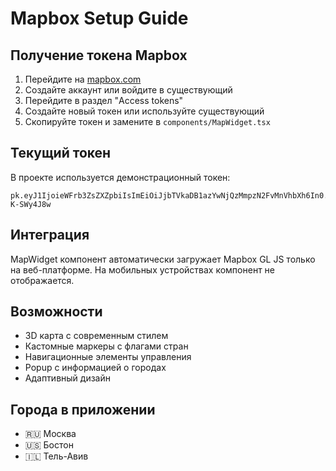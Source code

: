 # Mapbox Setup Guide

## Получение токена Mapbox

1. Перейдите на [mapbox.com](https://mapbox.com)
2. Создайте аккаунт или войдите в существующий
3. Перейдите в раздел "Access tokens"
4. Создайте новый токен или используйте существующий
5. Скопируйте токен и замените в `components/MapWidget.tsx`

## Текущий токен

В проекте используется демонстрационный токен:
```
pk.eyJ1IjoieWFrb3ZsZXZpbiIsImEiOiJjbTVkaDB1azYwNjQzMmpzN2FvMnVhbXh6In0.kxIZ0tMEA5QU-K-SWy4J8w
```

## Интеграция

MapWidget компонент автоматически загружает Mapbox GL JS только на веб-платформе.
На мобильных устройствах компонент не отображается.

## Возможности

- 3D карта с современным стилем
- Кастомные маркеры с флагами стран
- Навигационные элементы управления
- Popup с информацией о городах
- Адаптивный дизайн

## Города в приложении

- 🇷🇺 Москва
- 🇺🇸 Бостон  
- 🇮🇱 Тель-Авив 